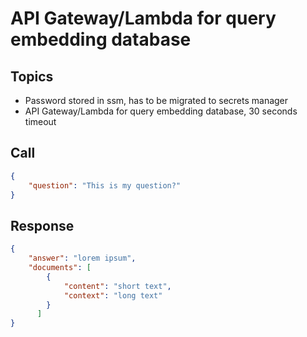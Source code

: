 # API Gateway/Lambda for query embedding database

## Topics

- Password stored in ssm, has to be migrated to secrets manager
- API Gateway/Lambda for query embedding database, 30 seconds timeout

## Call

```json
{
    "question": "This is my question?"
}
```

## Response


```json
{
    "answer": "lorem ipsum",
    "documents": [
        {
            "content": "short text",
            "context": "long text"
        }
      ]
}
```
